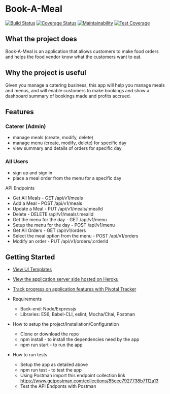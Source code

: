 # Book-A-Meal

[![Build Status](https://travis-ci.org/ozimos/Book-A-Meal.svg?branch=develop)](https://travis-ci.org/ozimos/Book-A-Meal)
[![Coverage Status](https://coveralls.io/repos/github/ozimos/Book-A-Meal/badge.svg?branch=develop)](https://coveralls.io/github/ozimos/Book-A-Meal?branch=develop)
[![Maintainability](https://api.codeclimate.com/v1/badges/77dae76840f23281165a/maintainability)](https://codeclimate.com/github/ozimos/Book-A-Meal/maintainability)
[![Test Coverage](https://api.codeclimate.com/v1/badges/77dae76840f23281165a/test_coverage)](https://codeclimate.com/github/ozimos/Book-A-Meal/test_coverage)

## What the project does

Book-A-Meal is an application that allows customers to make food orders and helps the food
vendor know what the customers want to eat.

## Why the project is useful

Given you manage a catering business, this app will help you manage meals and menus, and will enable customers to make bookings and show a dashboard summary of bookings made and profits accrued.

## Features

### Caterer (Admin)

* manage meals (create, modify, delete)
* manage menu (create, modify, delete) for specific day
* view summary and details of orders for specific day

### All Users

* sign up and sign in
* place a meal order from the menu for a specific day

API Endpoints

* Get All Meals  - GET /api/v1/meals
* Add a Meal  - POST /api/v1/meals
* Update a Meal  - PUT /api/v1/meals/:mealId
* Delete - DELETE /api/v1/meals/:mealId
* Get the menu for the day - GET /api/v1/menu
* Setup the menu for the day - POST /api/v1/menu
* Get All Orders  - GET /api/v1/orders
* Select the meal option from the menu  - POST /api/v1/orders
* Modify an order  - PUT /api/v1/orders/:orderId

## Getting Started

* [View UI Templates](<https://ozimos.github.io/Book-A-Meal/UI> "Github Project Hosting")
* [View the application server side hosted on Heroku](https://book-a-meal-andela-31.herokuapp.com/)

* [Track progress on application features with Pivotal Tracker](<https://www.pivotaltracker.com/n/projects/2165548> "Pivotal Tracker Project")
* Requirements

  * Back-end: Node/Expressjs
  * Libraries: ES6, Babel-CLI, eslint, Mocha/Chai, Postman

* How to setup the project/Installation/Configuration

  * Clone or download the repo
  * npm install - to install the dependencies need by the app
  * npm run start - to run the app

* How to run tests
  * Setup the app as detailed above
  * npm run test - to test the app
  * Using Postman import this endpoint collection link <https://www.getpostman.com/collections/85eee7927738b7112a13>
  * Test the API Endponts with Postman
